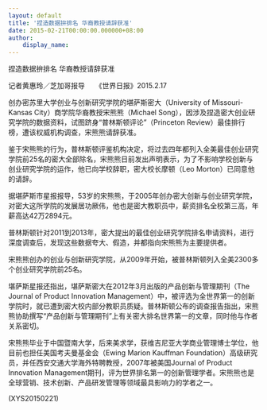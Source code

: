 ```yaml
---
layout: default
title: '捏造数据拚排名 华裔教授请辞获准'
date: 2015-02-21T00:00:00.000000+08:00
author:
    display_name: 
---
```


捏造数据拚排名 华裔教授请辞获准

记者黄惠玲／芝加哥报导　　《世界日报》2015.2.17

创办密苏里大学创业与创新研究学院的堪萨斯密大（University of Missouri-Kansas City）商学院华裔教授宋熊熊（Michael Song），因涉及捏造密大创业研究学院的数据资料，试图跻身“普林斯顿评论”（Princeton Review）最佳排行榜，遭该权威机构调查，宋熊熊请辞获准。

鉴于宋熊熊的行为，普林斯顿评鉴机构决定，将过去四年都列入全美最佳创业研究学院前25名的密大全部除名，宋熊熊日前发出声明表示，为了不影响学校创新与创业研究学院的运作，他已向学校辞职，密大校长摩顿（Leo Morton）已同意他的请辞。

据堪萨斯市星报报导，53岁的宋熊熊，于2005年创办密大创新与创业研究学院，对密大这所学院的发展居功厥伟，他也是密大教职员中，薪资排名全校第三高，年薪高达42万2894元。

普林斯顿针对2011到2013年，密大提出的最佳创业研究学院排名申请资料，进行深度调查后，发现这些数据夸大、假造，并都指向宋熊熊为主要提供者。

宋熊熊创办的创业与创新研究学院，从2009年开始，被普林斯顿列入全美2300多个创业研究学院前25名。

堪萨斯星报还指出，堪萨斯密大在2012年3月出版的产品创新与管理期刊（The Journal of Product Innovation Management）中，被评选为全世界第一的创新学院时，就已遭到密大校内部分教职员质疑。普林斯顿公布的调查报告指出，宋熊熊协助撰写“产品创新与管理期刊”上有关密大排名世界第一的文章，同时他与作者关系密切。

宋熊熊毕业于中国暨南大学，后来美求学，获维吉尼亚大学商业管理博士学位，他目前也担任美国考夫曼基金会（Ewing Marion Kauffman Foundation）高级研究员，并任西安交通大学海外特聘教授，2007年被美国Journal of Product Innovation Management期刊，评为世界排名第一的创新管理学者。宋熊熊也是全球营销、技术创新、产品研发管理等领域最具影响力的学者之一。

(XYS20150221)

